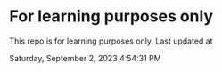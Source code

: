 # For learning purposes only
This repo is for learning purposes only.
Last updated at

Saturday, September 2, 2023 4:54:31 PM

